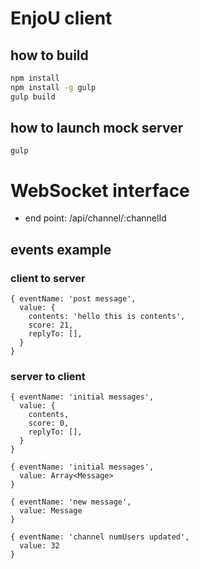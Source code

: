 # EnjoU client
## how to build
```bash
npm install
npm install -g gulp
gulp build
```

## how to launch mock server
```gulp```

# WebSocket interface
* end point: /api/channel/:channelId

## events example
### client to server
```
{ eventName: 'post message',
  value: {
    contents: 'hello this is contents',
    score: 21,
    replyTo: [],
  }
}
```

### server to client
```
{ eventName: 'initial messages',
  value: {
    contents,
    score: 0,
    replyTo: [],
  }
}

{ eventName: 'initial messages',
  value: Array<Message>
}

{ eventName: 'new message',
  value: Message
}

{ eventName: 'channel numUsers updated',
  value: 32
}
```
